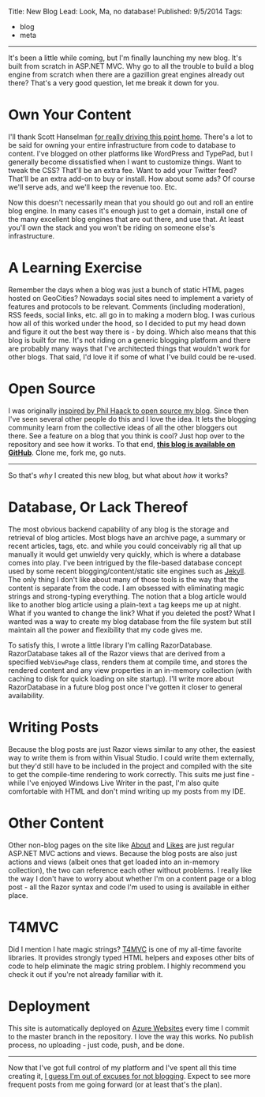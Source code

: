 Title: New Blog
Lead: Look, Ma, no database!
Published: 9/5/2014
Tags:
  - blog
  - meta
---
<p>It's been a little while coming, but I'm finally launching my new blog. It's built from scratch in ASP.NET MVC. Why go to all the trouble to build a blog engine from scratch when there are a gazillion great engines already out there? That's a very good question, let me break it down for you.</p>

<h1>Own Your Content</h1>
<p>I'll thank Scott Hanselman <a href="http://www.hanselman.com/blog/YourWordsAreWasted.aspx">for really driving this point home</a>. There's a lot to be said for owning your entire infrastructure from code to database to content. I've blogged on other platforms like WordPress and TypePad, but I generally become dissatisfied when I want to customize things. Want to tweak the CSS? That'll be an extra fee. Want to add your Twitter feed? That'll be an extra add-on to buy or install. How about some ads? Of course we'll serve ads, and we'll keep the revenue too. Etc.</p>
<p>Now this doesn't necessarily mean that you should go out and roll an entire blog engine. In many cases it's enough just to get a domain, install one of the many excellent blog engines that are out there, and use that. At least you'll own the stack and you won't be riding on someone else's infrastructure.</p>

<h1>A Learning Exercise</h1>
<p>Remember the days when a blog was just a bunch of static HTML pages hosted on GeoCities? Nowadays social sites need to implement a variety of features and protocols to be relevant. Comments (including moderation), RSS feeds, social links, etc. all go in to making a modern blog. I was curious how all of this worked under the hood, so I decided to put my head down and figure it out the best way there is - by doing. Which also means that this blog is built for me. It's not riding on a generic blogging platform and there are probably many ways that I've architected things that wouldn't work for other blogs. That said, I'd love it if some of what I've build could be re-used.</p>

<h1>Open Source</h1>
<p>I was originally <a href="http://haacked.com/archive/2013/12/02/dr-jekyll-and-mr-haack/">inspired by Phil Haack to open source my blog</a>. Since then I've seen several other people do this and I love the idea. It lets the blogging community learn from the collective ideas of all the other bloggers out there. See a feature on a blog that you think is cool? Just hop over to the repository and see how it works. To that end, <strong><a href="https://github.com/daveaglick/daveaglick">this blog is available on GitHub</a></strong>. Clone me, fork me, go nuts.</p>

<hr />

<p>So that's <em>why</em> I created this new blog, but what about <em>how</em> it works?</p>

<h1>Database, Or Lack Thereof</h1>
<p>The most obvious backend capability of any blog is the storage and retrieval of blog articles. Most blogs have an archive page, a summary or recent articles, tags, etc. and while you could conceivably rig all that up manually it would get unwieldy very quickly, which is where a database comes into play. I've been intrigued by the file-based database concept used by some recent blogging/content/static site engines such as <a href="http://jekyllrb.com/">Jekyll</a>. The only thing I don't like about many of those tools is the way that the content is separate from the code. I am obsessed with eliminating magic strings and strong-typing everything. The notion that a blog article would like to another blog article using a plain-text <code>a</code> tag keeps me up at night. What if you wanted to change the link? What if you deleted the post? What I wanted was a way to create my blog database from the file system but still maintain all the power and flexibility that my code gives me.</p>
<p>To satisfy this, I wrote a little library I'm calling RazorDatabase. RazorDatabase takes all of the Razor views that are derived from a specified <code>WebViewPage</code> class, renders them at compile time, and stores the rendered content and any view properties in an in-memory collection (with caching to disk for quick loading on site startup). I'll write more about RazorDatabase in a future blog post once I've gotten it closer to general availability.</p>

<h1>Writing Posts</h1>
<p>Because the blog posts are just Razor views similar to any other, the easiest way to write them is from within Visual Studio. I could write them externally, but they'd still have to be included in the project and compiled with the site to get the compile-time rendering to work correctly. This suits me just fine - while I've enjoyed Windows Live Writer in the past, I'm also quite comfortable with HTML and don't mind writing up my posts from my IDE.</p>

<h1>Other Content</h1>
<p>Other non-blog pages on the site like <a href="/about">About</a> and <a href="/likes">Likes</a> are just regular ASP.NET MVC actions and views. Because the blog posts are also just actions and views (albeit ones that get loaded into an in-memory collection), the two can reference each other without problems. I really like the way I don't have to worry about whether I'm on a content page or a blog post - all the Razor syntax and code I'm used to using is available in either place.</p>

<h1>T4MVC</h1>
<p>Did I mention I hate magic strings? <a href="http://t4mvc.codeplex.com/">T4MVC</a> is one of my all-time favorite libraries. It provides strongly typed HTML helpers and exposes other bits of code to help eliminate the magic string problem. I highly recommend you check it out if you're not already familiar with it.</p>

<h1>Deployment</h1>
<p>This site is automatically deployed on <a href="http://azure.microsoft.com/en-us/services/websites/">Azure Websites</a> every time I commit to the master branch in the repository. I love the way this works. No publish process, no uploading - just code, push, and be done.</p>

<hr />

<p>Now that I've got full control of my platform and I've spent all this time creating it, <a href="http://www.hanselman.com/blog/YourBlogIsTheEngineOfCommunity.aspx">I guess I'm out of excuses for not blogging</a>. Expect to see more frequent posts from me going forward (or at least that's the plan).</p>
